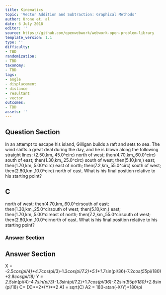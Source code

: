 ```yaml
---
title: Kinematics
topic: 'Vector Addition and Subtraction: Graphical Methods'
author: Urone et. al
date: 6 July 2018
editor: ''
source: https://github.com/openwebwork/webwork-open-problem-library
template_version: 1.1
type: ''
difficulty:
- TBD
randomization:
- TBD
taxonomy:
- TBD
tags:
- angle
- displacement
- distance
- resultant
- vector
outcomes:
- TBD
assets: ''
---
```


## Question Section 

In an attempt to escape his island, Gilligan builds a raft and sets to sea. The wind shifts a great deal during the day, and he is blown along the following straight lines:
(2.50,km,,45.0^circ) north of west; then(4.70,km,,60.0^circ) south of east; then(1.30,km,,25.0^circ) south of west; then(5.10,km,) east; then(1.70,km,,5.00^circ) east of north; then(7.2,km,,55.0^circ) south of west; then(2.80,km,,10.0^circ) north of east. What is his final position relative to his starting point?

## C
north of west; then(4.70,km,,60.0^cirsouth of east; then(1.30,km,,25.0^cirsouth of west; then(5.10,km,) east; then(1.70,km,,5.00^cireast of north; then(7.2,km,,55.0^cirsouth of west; then(2.80,km,,10.0^cirnorth of east. What is his final position relative to his starting point?
### Answer Section


## Answer Section

X = -2.5*cos(pi/4)+4.7*cos(pi/3)-1.3*cos(pi/7.2)+5.1+1.7*sin(pi/36)-7.2*cos(55*pi/180)+2.8*cos(pi/18)
Y = 2.5*sin(pi/4)-4.7*sin(pi/3)-1.3*sin(pi/7.2)+1.7*cos(pi/36)-7.2*sin(55*pi/180)+2.8*sin(pi/18)
C= (X)**2+(Y)**2
A1 = sqrt(C)
A2 = 180-atan(-X/Y)*180/pi